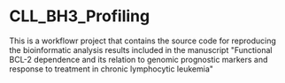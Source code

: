 # CLL_BH3_Profiling
This is a workflowr project that contains the source code for reproducing the bioinformatic analysis results included in the manuscript "Functional BCL-2 dependence and its relation to genomic prognostic markers and response to treatment in chronic lymphocytic leukemia"
